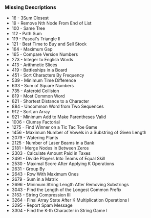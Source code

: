 ### Missing Descriptions

- 16 - 3Sum Closest
- 19 - Remove Nth Node From End of List
- 100 - Same Tree
- 112 - Path Sum
- 119 - Pascal's Triangle II
- 121 - Best Time to Buy and Sell Stock
- 164 - Maximum Gap
- 165 - Compare Version Numbers
- 273 - Integer to English Words
- 413 - Arithmetic Slices
- 419 - Battleships in a Board
- 451 - Sort Characters By Frequency
- 539 - Minimum Time Difference
- 633 - Sum of Square Numbers
- 735 - Asteroid Collision
- 819 - Most Common Word
- 821 - Shortest Distance to a Character
- 884 - Uncommon Word from Two Sequences
- 912 - Sort an Array
- 921 - Minimum Add to Make Parentheses Valid
- 1006 - Clumsy Factorial
- 1275 - Find Winner on a Tic Tac Toe Game
- 1456 - Maximum Number of Vowels in a Substring of Given Length
- 2079 - Watering Plants
- 2125 - Number of Laser Beams in a Bank
- 2181 - Merge Nodes in Between Zeros
- 2303 - Calculate Amount Paid in Taxes
- 2491 - Divide Players Into Teams of Equal Skill
- 2530 - Maximal Score After Applying K Operations
- 2631 - Group By
- 2643 - Row With Maximum Ones
- 2679 - Sum in a Matrix
- 2696 - Minimum String Length After Removing Substrings
- 3043 - Find the Length of the Longest Common Prefix
- 3163 - String Compression III
- 3264 - Final Array State After K Multiplication Operations I
- 3295 - Report Spam Message
- 3304 - Find the K-th Character in String Game I